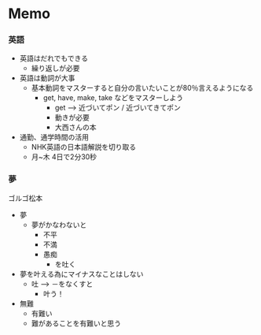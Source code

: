 # Memo

### 英語
- 英語はだれでもできる
  - 繰り返しが必要
- 英語は動詞が大事
  - 基本動詞をマスターすると自分の言いたいことが80％言えるようになる
    - get, have, make, take などをマスターしよう
      - get --> 近づいてポン / 近づいてきてポン
      - 動きが必要
      - 大西さんの本
- 通勤、通学時間の活用
  - NHK英語の日本語解説を切り取る
  - 月~木 4日で2分30秒

### 夢
ゴルゴ松本
- 夢
  - 夢がかなわないと
    - 不平
    - 不満
    - 愚痴
      - を吐く
- 夢を叶える為にマイナスなことはしない
  - 吐 --> －をなくすと
    - 叶う！
- 無難
  - 有難い
  - 難があることを有難いと思う
